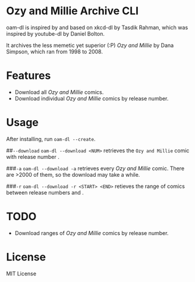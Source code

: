 # Ozy and Millie Archive CLI
oam-dl is inspired by and based on xkcd-dl by Tasdik Rahman, which was inspired by youtube-dl by Daniel Bolton.

It archives the less memetic yet superior (:P) *Ozy and Millie* by Dana Simpson, which ran from 1998 to 2008.

# Features
* Download all *Ozy and Millie* comics.
* Download individual *Ozy and Millie* comics by release number.

# Usage
After installing, run `oam-dl --create`.

##`--download`
`oam-dl --download <NUM>` retrieves the `Ozy and Millie` comic with release
number <NUM>.

###`-a`
`oam-dl --download -a` retrieves every *Ozy and Millie* comic. There are >2000 of them, so the download may take a while.

###`-r`
`oam-dl --download -r <START> <END>` retieves the range of comics between
release numbers <START> and <END>.

# TODO
* Download ranges of *Ozy and Millie* comics by release number.

# License
MIT License

